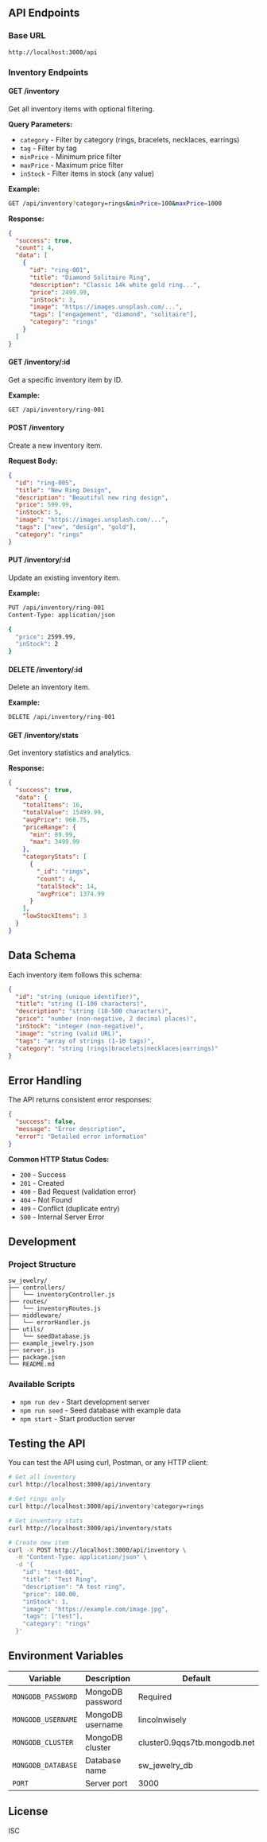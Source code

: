## API Endpoints

### Base URL
```
http://localhost:3000/api
```

### Inventory Endpoints

#### GET /inventory
Get all inventory items with optional filtering.

**Query Parameters:**
- `category` - Filter by category (rings, bracelets, necklaces, earrings)
- `tag` - Filter by tag
- `minPrice` - Minimum price filter
- `maxPrice` - Maximum price filter
- `inStock` - Filter items in stock (any value)

**Example:**
```bash
GET /api/inventory?category=rings&minPrice=100&maxPrice=1000
```

**Response:**
```json
{
  "success": true,
  "count": 4,
  "data": [
    {
      "id": "ring-001",
      "title": "Diamond Solitaire Ring",
      "description": "Classic 14k white gold ring...",
      "price": 2499.99,
      "inStock": 3,
      "image": "https://images.unsplash.com/...",
      "tags": ["engagement", "diamond", "solitaire"],
      "category": "rings"
    }
  ]
}
```

#### GET /inventory/:id
Get a specific inventory item by ID.

**Example:**
```bash
GET /api/inventory/ring-001
```

#### POST /inventory
Create a new inventory item.

**Request Body:**
```json
{
  "id": "ring-005",
  "title": "New Ring Design",
  "description": "Beautiful new ring design",
  "price": 599.99,
  "inStock": 5,
  "image": "https://images.unsplash.com/...",
  "tags": ["new", "design", "gold"],
  "category": "rings"
}
```

#### PUT /inventory/:id
Update an existing inventory item.

**Example:**
```bash
PUT /api/inventory/ring-001
Content-Type: application/json

{
  "price": 2599.99,
  "inStock": 2
}
```

#### DELETE /inventory/:id
Delete an inventory item.

**Example:**
```bash
DELETE /api/inventory/ring-001
```

#### GET /inventory/stats
Get inventory statistics and analytics.

**Response:**
```json
{
  "success": true,
  "data": {
    "totalItems": 16,
    "totalValue": 15499.99,
    "avgPrice": 968.75,
    "priceRange": {
      "min": 89.99,
      "max": 3499.99
    },
    "categoryStats": [
      {
        "_id": "rings",
        "count": 4,
        "totalStock": 14,
        "avgPrice": 1374.99
      }
    ],
    "lowStockItems": 3
  }
}
```

## Data Schema

Each inventory item follows this schema:

```json
{
  "id": "string (unique identifier)",
  "title": "string (1-100 characters)",
  "description": "string (10-500 characters)",
  "price": "number (non-negative, 2 decimal places)",
  "inStock": "integer (non-negative)",
  "image": "string (valid URL)",
  "tags": "array of strings (1-10 tags)",
  "category": "string (rings|bracelets|necklaces|earrings)"
}
```

## Error Handling

The API returns consistent error responses:

```json
{
  "success": false,
  "message": "Error description",
  "error": "Detailed error information"
}
```

**Common HTTP Status Codes:**
- `200` - Success
- `201` - Created
- `400` - Bad Request (validation error)
- `404` - Not Found
- `409` - Conflict (duplicate entry)
- `500` - Internal Server Error

## Development

### Project Structure
```
sw_jewelry/
├── controllers/
│   └── inventoryController.js
├── routes/
│   └── inventoryRoutes.js
├── middleware/
│   └── errorHandler.js
├── utils/
│   └── seedDatabase.js
├── example_jewelry.json
├── server.js
├── package.json
└── README.md
```

### Available Scripts

- `npm run dev` - Start development server
- `npm run seed` - Seed database with example data
- `npm start` - Start production server

## Testing the API

You can test the API using curl, Postman, or any HTTP client:

```bash
# Get all inventory
curl http://localhost:3000/api/inventory

# Get rings only
curl http://localhost:3000/api/inventory?category=rings

# Get inventory stats
curl http://localhost:3000/api/inventory/stats

# Create new item
curl -X POST http://localhost:3000/api/inventory \
  -H "Content-Type: application/json" \
  -d '{
    "id": "test-001",
    "title": "Test Ring",
    "description": "A test ring",
    "price": 100.00,
    "inStock": 1,
    "image": "https://example.com/image.jpg",
    "tags": ["test"],
    "category": "rings"
  }'
```

## Environment Variables

| Variable | Description | Default |
|----------|-------------|---------|
| `MONGODB_PASSWORD` | MongoDB password | Required |
| `MONGODB_USERNAME` | MongoDB username | lincolnwisely |
| `MONGODB_CLUSTER` | MongoDB cluster | cluster0.9qqs7tb.mongodb.net |
| `MONGODB_DATABASE` | Database name | sw_jewelry_db |
| `PORT` | Server port | 3000 |

## License

ISC 